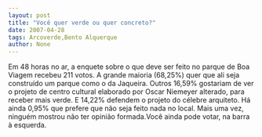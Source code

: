```yaml
---
layout: post
title: "Você quer verde ou quer concreto?"
date: 2007-04-28
tags: Arcoverde,Bento Alquerque
author: None
---
```

Em 48 horas no ar, a enquete sobre o que deve ser feito no parque de Boa Viagem recebeu 211 votos.
A grande maioria (68,25%) quer que ali seja construído um parque como o da Jaqueira. 
Outros 16,59% gostariam de ver o projeto de centro cultural elaborado por Oscar Niemeyer alterado, para receber mais verde.&nbsp;E 14,22% defendem o projeto do célebre arquiteto.
Há ainda 0,95% que prefere que não seja feito nada no local. Mais uma vez, ninguém mostrou não ter opinião formada.Você ainda pode votar, na barra à esquerda. 